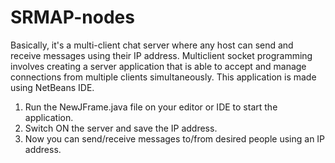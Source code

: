 # SRMAP-nodes
Basically, it's a multi-client chat server where any host can send and receive messages using their IP address.
Multiclient socket programming involves creating a server application that is able to accept and manage connections from multiple clients simultaneously.
This application is made using NetBeans IDE.
1. Run the NewJFrame.java file on your editor or IDE to start the application.
2. Switch ON the server and save the IP address.
3. Now you can send/receive messages to/from desired people using an IP address.
